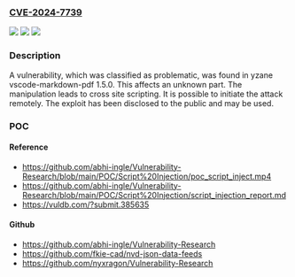### [CVE-2024-7739](https://cve.mitre.org/cgi-bin/cvename.cgi?name=CVE-2024-7739)
![](https://img.shields.io/static/v1?label=Product&message=vscode-markdown-pdf&color=blue)
![](https://img.shields.io/static/v1?label=Version&message=%3D%201.5.0%20&color=brighgreen)
![](https://img.shields.io/static/v1?label=Vulnerability&message=CWE-79%20Cross%20Site%20Scripting&color=brighgreen)

### Description

A vulnerability, which was classified as problematic, was found in yzane vscode-markdown-pdf 1.5.0. This affects an unknown part. The manipulation leads to cross site scripting. It is possible to initiate the attack remotely. The exploit has been disclosed to the public and may be used.

### POC

#### Reference
- https://github.com/abhi-ingle/Vulnerability-Research/blob/main/POC/Script%20Injection/poc_script_inject.mp4
- https://github.com/abhi-ingle/Vulnerability-Research/blob/main/POC/Script%20Injection/script_injection_report.md
- https://vuldb.com/?submit.385635

#### Github
- https://github.com/abhi-ingle/Vulnerability-Research
- https://github.com/fkie-cad/nvd-json-data-feeds
- https://github.com/nyxragon/Vulnerability-Research

